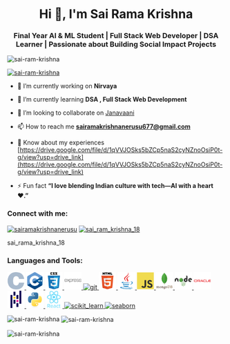 <h1 align="center">Hi 👋, I'm Sai Rama Krishna</h1>
<h3 align="center">Final Year AI & ML Student | Full Stack Web Developer | DSA Learner | Passionate about Building Social Impact Projects</h3>

<p align="left"> <img src="https://komarev.com/ghpvc/?username=sai-ram-krishna&label=Profile%20views&color=0e75b6&style=flat" alt="sai-ram-krishna" /> </p>

<p align="left"> <a href="https://github.com/ryo-ma/github-profile-trophy"><img src="https://github-profile-trophy.vercel.app/?username=sai-ram-krishna" alt="sai-ram-krishna" /></a> </p>

- 🔭 I’m currently working on **Nirvaya**

- 🌱 I’m currently learning **DSA , Full Stack Web Development**

- 👯 I’m looking to collaborate on [Janavaani](https://github.com/sai-ram-krishna/janavaani-community-hub.git)

- 📫 How to reach me **sairamakrishnanerusu677@gmail.com**

- 📄 Know about my experiences [https://drive.google.com/file/d/1qVVJOSks5bZCp5naS2cyNZnoOsiP0t-g/view?usp=drive_link](https://drive.google.com/file/d/1qVVJOSks5bZCp5naS2cyNZnoOsiP0t-g/view?usp=drive_link)

- ⚡ Fun fact **“I love blending Indian culture with tech—AI with a heart ❤️.”**

<h3 align="left">Connect with me:</h3>
<p align="left">
<a href="https://linkedin.com/in/sairamakrishnanerusu" target="blank"><img align="center" src="https://raw.githubusercontent.com/rahuldkjain/github-profile-readme-generator/master/src/images/icons/Social/linked-in-alt.svg" alt="sairamakrishnanerusu" height="30" width="40" /></a>
<a href="https://instagram.com/sai_ram_krishna_18" target="blank"><img align="center" src="https://raw.githubusercontent.com/rahuldkjain/github-profile-readme-generator/master/src/images/icons/Social/instagram.svg" alt="sai_ram_krishna_18" height="30" width="40" /></a>
</p>sai_rama_krishna_18

<h3 align="left">Languages and Tools:</h3>
<p align="left"> <a href="https://www.cprogramming.com/" target="_blank" rel="noreferrer"> <img src="https://raw.githubusercontent.com/devicons/devicon/master/icons/c/c-original.svg" alt="c" width="40" height="40"/> </a> <a href="https://www.w3schools.com/cpp/" target="_blank" rel="noreferrer"> <img src="https://raw.githubusercontent.com/devicons/devicon/master/icons/cplusplus/cplusplus-original.svg" alt="cplusplus" width="40" height="40"/> </a> <a href="https://www.w3schools.com/css/" target="_blank" rel="noreferrer"> <img src="https://raw.githubusercontent.com/devicons/devicon/master/icons/css3/css3-original-wordmark.svg" alt="css3" width="40" height="40"/> </a> <a href="https://expressjs.com" target="_blank" rel="noreferrer"> <img src="https://raw.githubusercontent.com/devicons/devicon/master/icons/express/express-original-wordmark.svg" alt="express" width="40" height="40"/> </a> <a href="https://git-scm.com/" target="_blank" rel="noreferrer"> <img src="https://www.vectorlogo.zone/logos/git-scm/git-scm-icon.svg" alt="git" width="40" height="40"/> </a> <a href="https://www.w3.org/html/" target="_blank" rel="noreferrer"> <img src="https://raw.githubusercontent.com/devicons/devicon/master/icons/html5/html5-original-wordmark.svg" alt="html5" width="40" height="40"/> </a> <a href="https://www.java.com" target="_blank" rel="noreferrer"> <img src="https://raw.githubusercontent.com/devicons/devicon/master/icons/java/java-original.svg" alt="java" width="40" height="40"/> </a> <a href="https://developer.mozilla.org/en-US/docs/Web/JavaScript" target="_blank" rel="noreferrer"> <img src="https://raw.githubusercontent.com/devicons/devicon/master/icons/javascript/javascript-original.svg" alt="javascript" width="40" height="40"/> </a> <a href="https://www.mongodb.com/" target="_blank" rel="noreferrer"> <img src="https://raw.githubusercontent.com/devicons/devicon/master/icons/mongodb/mongodb-original-wordmark.svg" alt="mongodb" width="40" height="40"/> </a> <a href="https://nodejs.org" target="_blank" rel="noreferrer"> <img src="https://raw.githubusercontent.com/devicons/devicon/master/icons/nodejs/nodejs-original-wordmark.svg" alt="nodejs" width="40" height="40"/> </a> <a href="https://www.oracle.com/" target="_blank" rel="noreferrer"> <img src="https://raw.githubusercontent.com/devicons/devicon/master/icons/oracle/oracle-original.svg" alt="oracle" width="40" height="40"/> </a> <a href="https://pandas.pydata.org/" target="_blank" rel="noreferrer"> <img src="https://raw.githubusercontent.com/devicons/devicon/2ae2a900d2f041da66e950e4d48052658d850630/icons/pandas/pandas-original.svg" alt="pandas" width="40" height="40"/> </a> <a href="https://www.python.org" target="_blank" rel="noreferrer"> <img src="https://raw.githubusercontent.com/devicons/devicon/master/icons/python/python-original.svg" alt="python" width="40" height="40"/> </a> <a href="https://reactjs.org/" target="_blank" rel="noreferrer"> <img src="https://raw.githubusercontent.com/devicons/devicon/master/icons/react/react-original-wordmark.svg" alt="react" width="40" height="40"/> </a> <a href="https://scikit-learn.org/" target="_blank" rel="noreferrer"> <img src="https://upload.wikimedia.org/wikipedia/commons/0/05/Scikit_learn_logo_small.svg" alt="scikit_learn" width="40" height="40"/> </a> <a href="https://seaborn.pydata.org/" target="_blank" rel="noreferrer"> <img src="https://seaborn.pydata.org/_images/logo-mark-lightbg.svg" alt="seaborn" width="40" height="40"/> </a> </p>

<p><img align="left" src="https://github-readme-stats.vercel.app/api/top-langs?username=sai-ram-krishna&show_icons=true&locale=en&layout=compact" alt="sai-ram-krishna" /></p>

<p>&nbsp;<img align="center" src="https://github-readme-stats.vercel.app/api?username=sai-ram-krishna&show_icons=true&locale=en" alt="sai-ram-krishna" /></p>

<p><img align="center" src="https://github-readme-streak-stats.herokuapp.com/?user=sai-ram-krishna&" alt="sai-ram-krishna" /></p>
